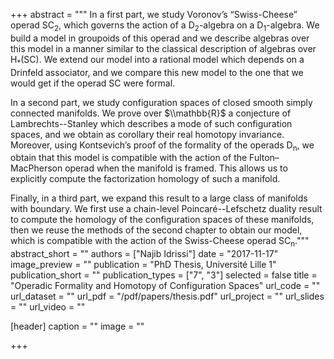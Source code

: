 +++
abstract = """
In a first part, we study Voronov’s “Swiss-Cheese” operad SC<sub>2</sub>, which governs the action of a D<sub>2</sub>-algebra on a D<sub>1</sub>-algebra. We build a model in groupoids of this operad and we describe algebras over this model in a manner similar to the classical description of algebras over H<sub>*</sub>(SC). We extend our model into a rational model which depends on a Drinfeld associator, and we compare this new model to the one that we would get if the operad SC were formal.

In a second part, we study configuration spaces of closed smooth simply connected manifolds. We prove over $\\mathbb{R}$ a conjecture of Lambrechts--Stanley which describes a mode of such configuration spaces, and we obtain as corollary their real homotopy invariance. Moreover, using Kontsevich’s proof of the formality of the operads D<sub>n</sub>, we obtain that this model is compatible with the action of the Fulton–MacPherson operad when the manifold is framed. This allows us to explicitly compute the factorization homology of such a manifold.

Finally, in a third part, we expand this result to a large class of manifolds with boundary. We first use a chain-level Poincaré--Lefschetz duality result to compute the homology of the configuration spaces of these manifolds, then we reuse the methods of the second chapter to obtain our model, which is compatible with the action of the Swiss-Cheese operad SC<sub>n</sub>."""
abstract_short = ""
authors = ["Najib Idrissi"]
date = "2017-11-17"
image_preview = ""
publication = "PhD Thesis, Université Lille 1"
publication_short = ""
publication_types = ["7", "3"]
selected = false
title = "Operadic Formality and Homotopy of Configuration Spaces"
url_code = ""
url_dataset = ""
url_pdf = "/pdf/papers/thesis.pdf"
url_project = ""
url_slides = ""
url_video = ""

[header]
  caption = ""
  image = ""

+++

